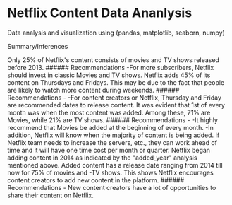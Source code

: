 # Netflix Content Data Ananlysis
Data analysis and visualization using (pandas, matplotlib, seaborn, numpy)

Summary/Inferences

 Only 25% of Netflix's content consists of movies and TV shows released before 2013. ###### Recommendations
   -For more subscribers, Netflix should invest in classic Movies and TV shows.
 Netflix adds 45% of its content on Thursdays and Fridays. This may be due to the fact that people are likely to watch more content during weekends. ###### Recommendations -
   -For content creators or Netflix, Thursday and Friday are recommended dates to release content.
 It was evident that 1st of every month was when the most content was added. Among these, 71% are Movies, while 21% are TV shows. ###### Recommendations -
   -It highly recommend that Movies be added at the beginning of every month.
   -In addition, Netflix will know when the majority of content is being added. If Netflix team needs to increase the servers, etc., they can work ahead of time and it will have one time cost per month or quarter.
 Netflix began adding content in 2014 as indicated by the "added_year" analysis mentioned above. Added content has a release date ranging from 2014 till now for 75% of movies and    -TV shows. This shows Netflix encourages content creators to add new content in the platform. ###### Recommendations -
    New content creators have a lot of opportunities to share their content on Netflix.
